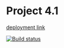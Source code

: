 # Project 4.1
[deployment link](https://vladimskov.github.io/ahj_4.1/ "deployment link")

[![Build status](https://ci.appveyor.com/api/projects/status/v3ucfnya5j9e5ea3?svg=true)](https://ci.appveyor.com/project/VladimsKov/ahj-4-1)

